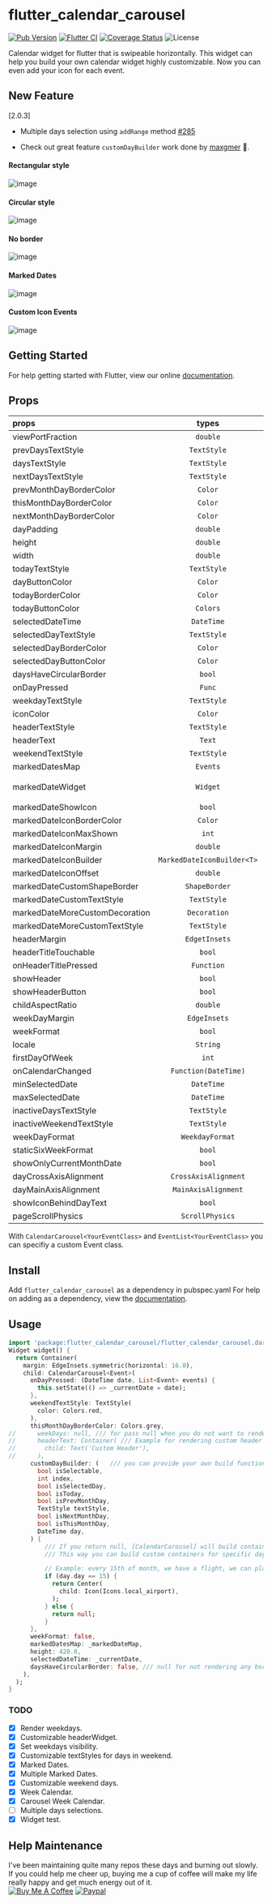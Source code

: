 # flutter_calendar_carousel

[![Pub Version](https://img.shields.io/pub/v/flutter_calendar_carousel.svg?style=flat-square)](https://pub.dartlang.org/packages/flutter_calendar_carousel)
[![Flutter CI](https://github.com/dooboolab/flutter_calendar_carousel/actions/workflows/ci.yml/badge.svg)](https://github.com/dooboolab/flutter_calendar_carousel/actions/workflows/ci.yml)
[![Coverage Status](https://codecov.io/gh/dooboolab/flutter_calendar_carousel/branch/master/graph/badge.svg?token=KTrSs3fGsS)](https://codecov.io/gh/dooboolab/flutter_calendar_carousel)
![License](https://img.shields.io/badge/license-MIT-blue.svg)

Calendar widget for flutter that is swipeable horizontally. This widget can help you build your own calendar widget highly customizable. Now you can even add your icon for each event.

## New Feature

[2.0.3]

- Multiple days selection using `addRange` method [#285](https://github.com/dooboolab/flutter_calendar_carousel/pull/285)

- Check out great feature `customDayBuilder` work done by [maxgmer](https://github.com/maxgmer) :tada:.

#### Rectangular style

![image](https://raw.githubusercontent.com/dooboolab/flutter_calendar_carousel/master/doc/calendar1.gif)

#### Circular style

![image](https://raw.githubusercontent.com/dooboolab/flutter_calendar_carousel/master/doc/calendar2.gif)

#### No border

![image](https://raw.githubusercontent.com/dooboolab/flutter_calendar_carousel/master/doc/calendar3.gif)

#### Marked Dates

![image](https://raw.githubusercontent.com/dooboolab/flutter_calendar_carousel/master/doc/calendar4.gif)

#### Custom Icon Events

![image](https://raw.githubusercontent.com/icemanbsi/flutter_calendar_carousel/master/doc/calendar5.gif)

## Getting Started

For help getting started with Flutter, view our online
[documentation](https://flutter.io/).

## Props

| props                          |           types            |                                                defaultValues                                                |
| :----------------------------- | :------------------------: | :---------------------------------------------------------------------------------------------------------: |
| viewPortFraction               |          `double`          |                                                     1.0                                                     |
| prevDaysTextStyle              |        `TextStyle`         |                                                                                                             |
| daysTextStyle                  |        `TextStyle`         |                                                                                                             |
| nextDaysTextStyle              |        `TextStyle`         |                                                                                                             |
| prevMonthDayBorderColor        |          `Color`           |                                             Colors.transparent                                              |
| thisMonthDayBorderColor        |          `Color`           |                                             Colors.transparent                                              |
| nextMonthDayBorderColor        |          `Color`           |                                             Colors.transparent                                              |
| dayPadding                     |          `double`          |                                                     2.0                                                     |
| height                         |          `double`          |                                               double.infinity                                               |
| width                          |          `double`          |                                               double.infinity                                               |
| todayTextStyle                 |        `TextStyle`         |                                    `fontSize: 14.0, color: Colors.white`                                    |
| dayButtonColor                 |          `Color`           |                                                 Colors.red                                                  |
| todayBorderColor               |          `Color`           |                                                 Colors.red                                                  |
| todayButtonColor               |          `Colors`          |                                                 Colors.red                                                  |
| selectedDateTime               |         `DateTime`         |                                                                                                             |
| selectedDayTextStyle           |        `TextStyle`         |                                    `fontSize: 14.0, color: Colors.white`                                    |
| selectedDayBorderColor         |          `Color`           |                                                Colors.green                                                 |
| selectedDayButtonColor         |          `Color`           |                                                Colors.green                                                 |
| daysHaveCircularBorder         |           `bool`           |                                                                                                             |
| onDayPressed                   |           `Func`           |                                                                                                             |
| weekdayTextStyle               |        `TextStyle`         |                                 `fontSize: 14.0, color: Colors.deepOrange`                                  |
| iconColor                      |          `Color`           |                                              Colors.blueAccent                                              |
| headerTextStyle                |        `TextStyle`         |                                    `fontSize: 20.0, color: Colors.blue`                                     |
| headerText                     |           `Text`           |                            `Text('${DateFormat.yMMM().format(this._dates[1])}'`)                            |
| weekendTextStyle               |        `TextStyle`         |                                 `fontSize: 14.0, color: Colors.pinkAccent`                                  |
| markedDatesMap                 |          `Events`          |                                                   `null`                                                    |
| markedDateWidget               |          `Widget`          | `Positioned(child: Container(color: Colors.blueAccent, height: 4.0, width: 4.0), bottom: 4.0, left: 18.0);` |
| markedDateShowIcon             |           `bool`           |                                                    false                                                    |
| markedDateIconBorderColor      |          `Color`           |                                                                                                             |
| markedDateIconMaxShown         |           `int`            |                                                      2                                                      |
| markedDateIconMargin           |          `double`          |                                                     5.0                                                     |
| markedDateIconBuilder          | `MarkedDateIconBuilder<T>` |                                                                                                             |
| markedDateIconOffset           |          `double`          |                                                     5.0                                                     |
| markedDateCustomShapeBorder    |       `ShapeBorder`        |                                                    null                                                     |
| markedDateCustomTextStyle      |        `TextStyle`         |                                                    null                                                     |
| markedDateMoreCustomDecoration |        `Decoration`        |                                                                                                             |
| markedDateMoreCustomTextStyle  |        `TextStyle`         |                                                                                                             |
| headerMargin                   |       `EdgetInsets`        |                                `const EdgeInsets.symmetric(vertical: 16.0)`                                 |
| headerTitleTouchable           |           `bool`           |                                                   `false`                                                   |
| onHeaderTitlePressed           |         `Function`         |                                       `() => _selectDateFromPicker()`                                       |
| showHeader                     |           `bool`           |                                                                                                             |
| showHeaderButton               |           `bool`           |                                                                                                             |
| childAspectRatio               |          `double`          |                                                    `1.0`                                                    |
| weekDayMargin                  |        `EdgeInsets`        |                                    `const EdgeInsets.only(bottom: 4.0)`                                     |
| weekFormat                     |           `bool`           |                                                   `false`                                                   |
| locale                         |          `String`          |                                                    `en`                                                     |
| firstDayOfWeek                 |           `int`            |                                                   `null`                                                    |
| onCalendarChanged              |    `Function(DateTime)`    |                                                                                                             |
| minSelectedDate                |         `DateTime`         |                                                                                                             |
| maxSelectedDate                |         `DateTime`         |                                                                                                             |
| inactiveDaysTextStyle          |        `TextStyle`         |                                                                                                             |
| inactiveWeekendTextStyle       |        `TextStyle`         |                                                                                                             |
| weekDayFormat                  |      `WeekdayFormat`       |                                                   `short`                                                   |
| staticSixWeekFormat            |           `bool`           |                                                   `false`                                                   |
| showOnlyCurrentMonthDate       |           `bool`           |                                                   `false`                                                   |
| dayCrossAxisAlignment          |    `CrossAxisAlignment`    |                                         `CrossAxisAlignment.center`                                         |
| dayMainAxisAlignment           |    `MainAxisAlignment`     |                                           `CrossAlignment.center`                                           |
| showIconBehindDayText          |           `bool`           |                                                   `false`                                                   |
| pageScrollPhysics              |      `ScrollPhysics`       |                                               `ScrollPhysics`                                               |

With `CalendarCarousel<YourEventClass>` and `EventList<YourEventClass>` you can specifiy a custom Event class.

## Install

Add `flutter_calendar_carousel` as a dependency in pubspec.yaml
For help on adding as a dependency, view the [documentation](https://flutter.io/using-packages/).

## Usage

```dart
import 'package:flutter_calendar_carousel/flutter_calendar_carousel.dart' show CalendarCarousel;
Widget widget() {
  return Container(
    margin: EdgeInsets.symmetric(horizontal: 16.0),
    child: CalendarCarousel<Event>(
      onDayPressed: (DateTime date, List<Event> events) {
        this.setState(() => _currentDate = date);
      },
      weekendTextStyle: TextStyle(
        color: Colors.red,
      ),
      thisMonthDayBorderColor: Colors.grey,
//      weekDays: null, /// for pass null when you do not want to render weekDays
//      headerText: Container( /// Example for rendering custom header
//        child: Text('Custom Header'),
//      ),
      customDayBuilder: (   /// you can provide your own build function to make custom day containers
        bool isSelectable,
        int index,
        bool isSelectedDay,
        bool isToday,
        bool isPrevMonthDay,
        TextStyle textStyle,
        bool isNextMonthDay,
        bool isThisMonthDay,
        DateTime day,
      ) {
          /// If you return null, [CalendarCarousel] will build container for current [day] with default function.
          /// This way you can build custom containers for specific days only, leaving rest as default.

          // Example: every 15th of month, we have a flight, we can place an icon in the container like that:
          if (day.day == 15) {
            return Center(
              child: Icon(Icons.local_airport),
            );
          } else {
            return null;
          }
      },
      weekFormat: false,
      markedDatesMap: _markedDateMap,
      height: 420.0,
      selectedDateTime: _currentDate,
      daysHaveCircularBorder: false, /// null for not rendering any border, true for circular border, false for rectangular border
    ),
  );
}
```

### TODO

- [x] Render weekdays.
- [x] Customizable headerWidget.
- [x] Set weekdays visibility.
- [x] Customizable textStyles for days in weekend.
- [x] Marked Dates.
- [x] Multiple Marked Dates.
- [x] Customizable weekend days.
- [x] Week Calendar.
- [x] Carousel Week Calendar.
- [ ] Multiple days selections.
- [x] Widget test.

## Help Maintenance

I've been maintaining quite many repos these days and burning out slowly. If you could help me cheer up, buying me a cup of coffee will make my life really happy and get much energy out of it.
<br/>
<a href="https://www.buymeacoffee.com/dooboolab" target="_blank"><img src="https://www.buymeacoffee.com/assets/img/custom_images/purple_img.png" alt="Buy Me A Coffee" style="height: auto !important;width: auto !important;" ></a>
[![Paypal](https://www.paypalobjects.com/webstatic/mktg/Logo/pp-logo-100px.png)](https://paypal.me/dooboolab)
